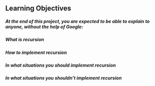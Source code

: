 ## Learning Objectives
##### At the end of this project, you are expected to be able to explain to anyone, without the help of Google:

##### What is recursion
##### How to implement recursion
##### In what situations you should implement recursion
##### In what situations you shouldn’t implement recursion
